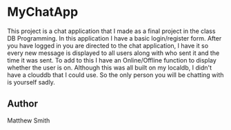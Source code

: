 # MyChatApp

This project is a chat application that I made as a final project in the class DB Programming. In this application I have a basic login/register form. After you have logged in you are directed to the chat application, I have it so every new message is displayed to all users along with who sent it and the time it was sent. To add to this I have an Online/Offline function to display whether the user is on. Although this was all built on my localdb, I didn't have a clouddb that I could use. So the only person you will be chatting with is yourself sadly.

## Author
Matthew Smith
